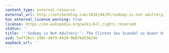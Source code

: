 ```yaml
---
content_type: external-resource
external_url: http://notchesblog.com/2016/04/07/sodomy-is-not-adultery/
has_external_license_warning: true
license: https://en.wikipedia.org/wiki/All_rights_reserved
status: ''
title: '''Sodomy is Not Adultery'': The Clinton Sex Scandal as Queer History'
uid: 5aff28cc-2d0c-40f9-8420-0b07bd53624e
wayback_url: ''
---
```

